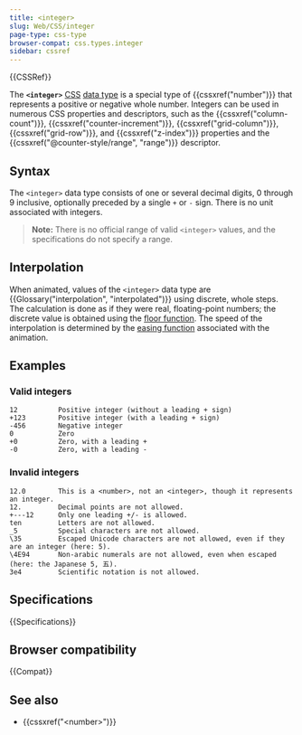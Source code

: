 ```yaml
---
title: <integer>
slug: Web/CSS/integer
page-type: css-type
browser-compat: css.types.integer
sidebar: cssref
---
```


{{CSSRef}}

The **`<integer>`** [CSS](/en-US/docs/Web/CSS) [data type](/en-US/docs/Web/CSS/CSS_Types) is a special type of {{cssxref("number")}} that represents a positive or negative whole number. Integers can be used in numerous CSS properties and descriptors, such as the {{cssxref("column-count")}}, {{cssxref("counter-increment")}}, {{cssxref("grid-column")}}, {{cssxref("grid-row")}}, and {{cssxref("z-index")}} properties and the {{cssxref("@counter-style/range", "range")}} descriptor.

## Syntax

The `<integer>` data type consists of one or several decimal digits, 0 through 9 inclusive, optionally preceded by a single `+` or `-` sign. There is no unit associated with integers.

> **Note:** There is no official range of valid `<integer>` values, and the specifications do not specify a range.

## Interpolation

When animated, values of the `<integer>` data type are {{Glossary("interpolation", "interpolated")}} using discrete, whole steps. The calculation is done as if they were real, floating-point numbers; the discrete value is obtained using the [floor function](https://en.wikipedia.org/wiki/Floor_function). The speed of the interpolation is determined by the [easing function](/en-US/docs/Web/CSS/easing-function) associated with the animation.

## Examples

### Valid integers

```plain example-good
12          Positive integer (without a leading + sign)
+123        Positive integer (with a leading + sign)
-456        Negative integer
0           Zero
+0          Zero, with a leading +
-0          Zero, with a leading -
```

### Invalid integers

```plain example-bad
12.0        This is a <number>, not an <integer>, though it represents an integer.
12.         Decimal points are not allowed.
+---12      Only one leading +/- is allowed.
ten         Letters are not allowed.
_5          Special characters are not allowed.
\35         Escaped Unicode characters are not allowed, even if they are an integer (here: 5).
\4E94       Non-arabic numerals are not allowed, even when escaped (here: the Japanese 5, 五).
3e4         Scientific notation is not allowed.
```

## Specifications

{{Specifications}}

## Browser compatibility

{{Compat}}

## See also

- {{cssxref("&lt;number&gt;")}}
